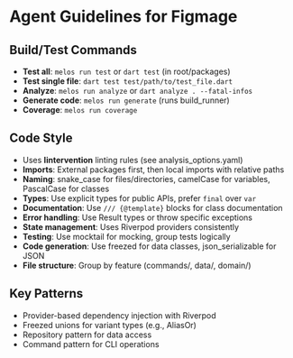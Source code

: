 # Agent Guidelines for Figmage

## Build/Test Commands
- **Test all**: `melos run test` or `dart test` (in root/packages)
- **Test single file**: `dart test test/path/to/test_file.dart`
- **Analyze**: `melos run analyze` or `dart analyze . --fatal-infos`
- **Generate code**: `melos run generate` (runs build_runner)
- **Coverage**: `melos run coverage`

## Code Style
- Uses **lintervention** linting rules (see analysis_options.yaml)
- **Imports**: External packages first, then local imports with relative paths
- **Naming**: snake_case for files/directories, camelCase for variables, PascalCase for classes
- **Types**: Use explicit types for public APIs, prefer `final` over `var`
- **Documentation**: Use `/// {@template}` blocks for class documentation
- **Error handling**: Use Result types or throw specific exceptions
- **State management**: Uses Riverpod providers consistently
- **Testing**: Use mocktail for mocking, group tests logically
- **Code generation**: Use freezed for data classes, json_serializable for JSON
- **File structure**: Group by feature (commands/, data/, domain/)

## Key Patterns
- Provider-based dependency injection with Riverpod
- Freezed unions for variant types (e.g., AliasOr<T>)
- Repository pattern for data access
- Command pattern for CLI operations